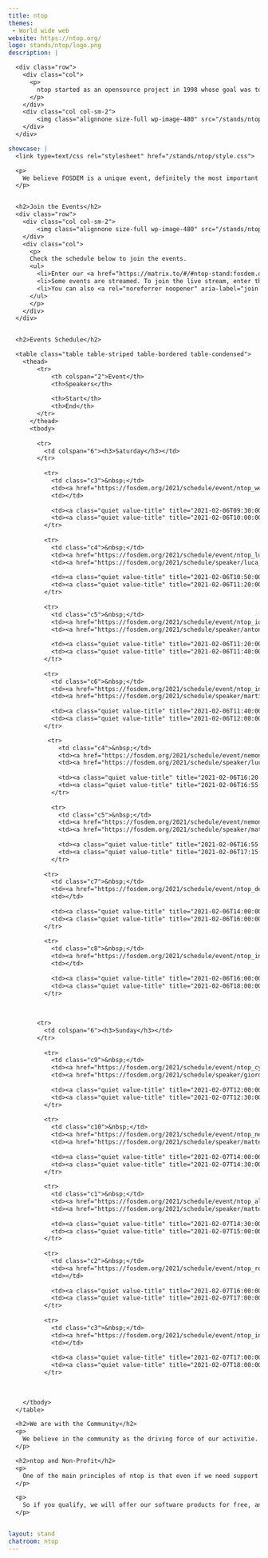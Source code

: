 ```yaml
---
title: ntop
themes:
 - World wide web
website: https://ntop.org/
logo: stands/ntop/logo.png
description: |

  <div class="row">
    <div class="col">
      <p>
        ntop started as an opensource project in 1998 whose goal was to create a simple yet effective web-based traffic monitoring platform. Many things have changed since then, including the nature of the traffic being analyzed, operating systems being run, and the way users interact with technologies. During this time, ntop has evolved into a fully-fledged research company with many opensource projects whose main spirit is still the original one, namely, innovate network monitoring using commodity hardware and freely available operating systems.
      </p>
    </div>
    <div class="col col-sm-2">
        <img class="alignnone size-full wp-image-480" src="/stands/ntop/logo.png" alt="" width="150" /></h5>
    </div>
  </div>

showcase: |
  <link type=text/css rel="stylesheet" href="/stands/ntop/style.css">

  <p>
    We believe FOSDEM is a unique event, definitely the most important in Europe, when it comes to opensource software. We have already presented and showcased our open-source projects during past FOSDEM events, with very positive feedback. As ntop benefits daily from the opensource community and software, we believe FOSDEM is also an invaluable opportunity to give back to the community a part of what ntop develops.
  </p>


  <h2>Join the Events</h2>
  <div class="row">
    <div class="col col-sm-2">
        <img class="alignnone size-full wp-image-480" src="/stands/ntop/chat.gif" alt="" width="150" /></h5>
    </div>
    <div class="col">
      <p>
      Check the schedule below to join the events.
      <ul>
        <li>Enter our <a href="https://matrix.to/#/#ntop-stand:fosdem.org?web-instance[element.io]=chat.fosdem.org">FOSDEM21 chatroom</a> to discuss with us at any time during FOSDEM12.</li>
        <li>Some events are streamed. To join the live stream, enter the event page from the schedule below and look for the link <i>"Live stream"</i>.</li>
        <li>You can also <a rel="noreferrer noopener" aria-label="join public ntop discussions" href="https://www.ntop.org/support/faq/howto-join-public-ntop-discussions/" target="_blank">join public ntop discussions</a>.</li>
      </ul> 
      </p>
    </div>
  </div>


  <h2>Events Schedule</h2>

  <table class="table table-striped table-bordered table-condensed">
    <thead>
        <tr>
            <th colspan="2">Event</th>
            <th>Speakers</th>
            
            <th>Start</th>
            <th>End</th>
        </tr>
      </thead>
      <tbody>
      
        <tr>
          <td colspan="6"><h3>Saturday</h3></td>
        </tr>
        
          <tr>
            <td class="c3">&nbsp;</td>
            <td><a href="https://fosdem.org/2021/schedule/event/ntop_welcome/">Welcome to the stand for ntop</a></td>
            <td></td>
              
            <td><a class="quiet value-title" title="2021-02-06T09:30:00+01:00" href="https://fosdem.org/2021/schedule/day/saturday/#0930">09:30</a></td>
            <td><a class="quiet value-title" title="2021-02-06T10:00:00+01:00" href="https://fosdem.org/2021/schedule/day/saturday/#1000">10:00</a></td>
          </tr>
        
          <tr>
            <td class="c4">&nbsp;</td>
            <td><a href="https://fosdem.org/2021/schedule/event/ntop_luca_deri/">ntop @ FOSDEM<br><i>Ongoing developments and future directions</i></a></td>
            <td><a href="https://fosdem.org/2021/schedule/speaker/luca_deri/" class="quiet">Luca Deri</a></td>
              
            <td><a class="quiet value-title" title="2021-02-06T10:50:00+01:00" href="https://fosdem.org/2021/schedule/day/saturday/#1050">10:50</a></td>
            <td><a class="quiet value-title" title="2021-02-06T11:20:00+01:00" href="https://fosdem.org/2021/schedule/day/saturday/#1120">11:20</a></td>
          </tr>
        
          <tr>
            <td class="c5">&nbsp;</td>
            <td><a href="https://fosdem.org/2021/schedule/event/ntop_iot/">ntopng for IoT<br><i>How to Profitably Use ntopng in Smart Homes</i></a></td>
            <td><a href="https://fosdem.org/2021/schedule/speaker/antonis_gotsis/" class="quiet">Antonis Gotsis</a></td>
              
            <td><a class="quiet value-title" title="2021-02-06T11:20:00+01:00" href="https://fosdem.org/2021/schedule/day/saturday/#1120">11:20</a></td>
            <td><a class="quiet value-title" title="2021-02-06T11:40:00+01:00" href="https://fosdem.org/2021/schedule/day/saturday/#1140">11:40</a></td>
          </tr>
        
          <tr>
            <td class="c6">&nbsp;</td>
            <td><a href="https://fosdem.org/2021/schedule/event/ntop_industrial_network_monitoring/">Industrial Network Monitoring With ntopng<br><i>A Look into Industrial Network Protocols With ntopng</i></a></td>
            <td><a href="https://fosdem.org/2021/schedule/speaker/martin_scheu/" class="quiet">Martin Scheu</a></td>
              
            <td><a class="quiet value-title" title="2021-02-06T11:40:00+01:00" href="https://fosdem.org/2021/schedule/day/saturday/#1140">11:40</a></td>
            <td><a class="quiet value-title" title="2021-02-06T12:00:00+01:00" href="https://fosdem.org/2021/schedule/day/saturday/#1200">12:00</a></td>
          </tr>

           <tr>
              <td class="c4">&nbsp;</td>
              <td><a href="https://fosdem.org/2021/schedule/event/nemondpi/">Using nDPI for Monitoring and Security<br><i>nDPI in practice</i></a></td>
              <td><a href="https://fosdem.org/2021/schedule/speaker/luca_deri/" class="quiet">Luca Deri</a></td>
                
              <td><a class="quiet value-title" title="2021-02-06T16:20:00+01:00" href="https://fosdem.org/2021/schedule/day/saturday/#1620">16:20</a></td>
              <td><a class="quiet value-title" title="2021-02-06T16:55:00+01:00" href="https://fosdem.org/2021/schedule/day/saturday/#1655">16:55</a></td>
            </tr>
          
            <tr>
              <td class="c5">&nbsp;</td>
              <td><a href="https://fosdem.org/2021/schedule/event/nemontopng/">ntopng network monitoring and discovery<br><i>Network discovery with ntopng</i></a></td>
              <td><a href="https://fosdem.org/2021/schedule/speaker/matteo_biscosi/" class="quiet">Matteo Biscosi</a></td>
                
              <td><a class="quiet value-title" title="2021-02-06T16:55:00+01:00" href="https://fosdem.org/2021/schedule/day/saturday/#1655">16:55</a></td>
              <td><a class="quiet value-title" title="2021-02-06T17:15:00+01:00" href="https://fosdem.org/2021/schedule/day/saturday/#1715">17:15</a></td>
            </tr>
        
          <tr>
            <td class="c7">&nbsp;</td>
            <td><a href="https://fosdem.org/2021/schedule/event/ntop_dev_chat_sat2/">Chat With the ntop Developers<br><i>Meet with the Community</i></a></td>
            <td></td>
              
            <td><a class="quiet value-title" title="2021-02-06T14:00:00+01:00" href="https://fosdem.org/2021/schedule/day/saturday/#1400">14:00</a></td>
            <td><a class="quiet value-title" title="2021-02-06T16:00:00+01:00" href="https://fosdem.org/2021/schedule/day/saturday/#1600">16:00</a></td>
          </tr>
        
          <tr>
            <td class="c8">&nbsp;</td>
            <td><a href="https://fosdem.org/2021/schedule/event/ntop_installation_party_sat/">Installation Party<br><i>Tips&amp;Tricks for best results</i></a></td>
            <td></td>
              
            <td><a class="quiet value-title" title="2021-02-06T16:00:00+01:00" href="https://fosdem.org/2021/schedule/day/saturday/#1600">16:00</a></td>
            <td><a class="quiet value-title" title="2021-02-06T18:00:00+01:00" href="https://fosdem.org/2021/schedule/day/saturday/#1800">18:00</a></td>
          </tr>
        
      
    
        <tr>
          <td colspan="6"><h3>Sunday</h3></td>
        </tr>
        
          <tr>
            <td class="c9">&nbsp;</td>
            <td><a href="https://fosdem.org/2021/schedule/event/ntop_cybersecurity/">ntopng and Cybersecurity<br><i>Sorting Out Real-World issues with ntopng</i></a></td>
            <td><a href="https://fosdem.org/2021/schedule/speaker/giordano_zambelli/" class="quiet">Giordano Zambelli</a></td>
              
            <td><a class="quiet value-title" title="2021-02-07T12:00:00+01:00" href="https://fosdem.org/2021/schedule/day/sunday/#1200">12:00</a></td>
            <td><a class="quiet value-title" title="2021-02-07T12:30:00+01:00" href="https://fosdem.org/2021/schedule/day/sunday/#1230">12:30</a></td>
          </tr>
        
          <tr>
            <td class="c10">&nbsp;</td>
            <td><a href="https://fosdem.org/2021/schedule/event/ntop_network_monitoring/">ntopng Network Monitoring and Discovery<br><i>A Follow-Up with Live Demo and Examples</i></a></td>
            <td><a href="https://fosdem.org/2021/schedule/speaker/matteo_biscosi/" class="quiet">Matteo Biscosi</a></td>
              
            <td><a class="quiet value-title" title="2021-02-07T14:00:00+01:00" href="https://fosdem.org/2021/schedule/day/sunday/#1400">14:00</a></td>
            <td><a class="quiet value-title" title="2021-02-07T14:30:00+01:00" href="https://fosdem.org/2021/schedule/day/sunday/#1430">14:30</a></td>
          </tr>
        
          <tr>
            <td class="c1">&nbsp;</td>
            <td><a href="https://fosdem.org/2021/schedule/event/ntop_alerts/">ntopng Flexible Alerts - Endpoints and Recipients<br><i>How to Deliver ntopng Alerts to Downstream Recipients</i></a></td>
            <td><a href="https://fosdem.org/2021/schedule/speaker/matteo_biscosi/" class="quiet">Matteo Biscosi</a></td>
              
            <td><a class="quiet value-title" title="2021-02-07T14:30:00+01:00" href="https://fosdem.org/2021/schedule/day/sunday/#1430">14:30</a></td>
            <td><a class="quiet value-title" title="2021-02-07T15:00:00+01:00" href="https://fosdem.org/2021/schedule/day/sunday/#1500">15:00</a></td>
          </tr>
        
          <tr>
            <td class="c2">&nbsp;</td>
            <td><a href="https://fosdem.org/2021/schedule/event/ntop_round_table/">Round Table and Discussion<br><i>With the ntop Founder Luca deri and His Team</i></a></td>
            <td></td>
              
            <td><a class="quiet value-title" title="2021-02-07T16:00:00+01:00" href="https://fosdem.org/2021/schedule/day/sunday/#1600">16:00</a></td>
            <td><a class="quiet value-title" title="2021-02-07T17:00:00+01:00" href="https://fosdem.org/2021/schedule/day/sunday/#1700">17:00</a></td>
          </tr>
        
          <tr>
            <td class="c3">&nbsp;</td>
            <td><a href="https://fosdem.org/2021/schedule/event/ntop_installation_party_sun/">Installation Party<br><i>Tips&amp;Tricks for Best Results</i></a></td>
            <td></td>
              
            <td><a class="quiet value-title" title="2021-02-07T17:00:00+01:00" href="https://fosdem.org/2021/schedule/day/sunday/#1700">17:00</a></td>
            <td><a class="quiet value-title" title="2021-02-07T18:00:00+01:00" href="https://fosdem.org/2021/schedule/day/sunday/#1800">18:00</a></td>
          </tr>
        
      
    
    </tbody>
  </table>

  <h2>We are with the Community</h2>
  <p>
    We believe in the community as the driving force of our activitie. We want to improve ourselves and we aspire to enhance your experience with ntop opensource software. One of our main objectives is to listen to our community and work with our developers and users alike to provide high quality functionalities to our software. To say in touch with the community and the developers, you can <a rel="noreferrer noopener" aria-label="join public ntop discussions" href="https://www.ntop.org/support/faq/howto-join-public-ntop-discussions/" target="_blank">join public ntop discussions</a> or the <a href="https://matrix.to/#/#ntop-stand:fosdem.org?web-instance[element.io]=chat.fosdem.org">FOSDEM21 chatroom</a>.
  </p>

  <h2>ntop and Non-Profit</h2>
  <p>
    One of the main principles of ntop is that even if we need support for continuing our developments, we have never charged universities, education, no-profit (in this category fall NGOs, social associations for public good such as ONLUS and 501(C), hospitals, and charitable associations; other organisations such as municipalities, government departments or organisations that do not offer a public service DO NOT qualify) and scientific research organisations.
  </p>

  <p>
    So if you qualify, we will offer our software products for free, and ask our partners who manufacture hardware-based products to provide you a discount. In the latter case please mail us, and explain why you qualify for free licenses.
  </p>


layout: stand
chatroom: ntop
---
```

